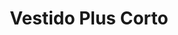 ---
id: vestido-plus-corto-dutsy-rose
title: Vestido Plus Corto  
regularPrice: 46.70
price: 46.70
image: 
    - ./vestido-plus-corto-dutsy-rose-1.jpg
    - ./vestido-plus-corto-dutsy-rose-2.jpg
description: Vestido plus, cuello V, elástico en cintura.
material: Poliester
sizes: 
    - xl
    - 1xl
    - 2xl
creationDate: 2025/02/01
isSale: false
isStock: true
---